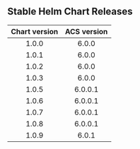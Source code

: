## Stable Helm Chart Releases

|Chart version|ACS version|
|:---:|:---:|
|1.0.0|6.0.0|
|1.0.1|6.0.0|
|1.0.2|6.0.0|
|1.0.3|6.0.0|
|1.0.5|6.0.0.1|
|1.0.6|6.0.0.1|
|1.0.7|6.0.0.1|
|1.0.8|6.0.0.1|
|1.0.9|6.0.1|
